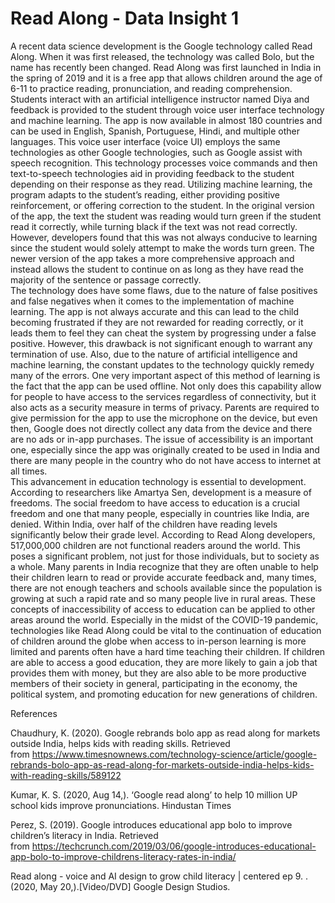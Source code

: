 # Read Along - Data Insight 1

A recent data science development is the Google technology called Read Along.  When it was first released, the technology was called Bolo, but the name has recently been changed.  Read Along was first launched in India in the spring of 2019 and it is a free app that allows children around the age of 6-11 to practice reading, pronunciation, and reading comprehension.  Students interact with an artificial intelligence instructor named Diya and feedback is provided to the student through voice user interface technology and machine learning.  The app is now available in almost 180 countries and can be used in English, Spanish, Portuguese, Hindi, and multiple other languages.
This voice user interface (voice UI) employs the same technologies as other Google technologies, such as Google assist with speech recognition.  This technology processes voice commands and then text-to-speech technologies aid in providing feedback to the student depending on their response as they read.  Utilizing machine learning, the program adapts to the student’s reading, either providing positive reinforcement, or offering correction to the student.  In the original version of the app, the text the student was reading would turn green if the student read it correctly, while turning black if the text was not read correctly.  However, developers found that this was not always conducive to learning since the student would solely attempt to make the words turn green.  The newer version of the app takes a more comprehensive approach and instead allows the student to continue on as long as they have read the majority of the sentence or passage correctly.  
The technology does have some flaws, due to the nature of false positives and false negatives when it comes to the implementation of machine learning.  The app is not always accurate and this can lead to the child becoming frustrated if they are not rewarded for reading correctly, or it leads them to feel they can cheat the system by progressing under a false positive.  However, this drawback is not significant enough to warrant any termination of use.  Also, due to the nature of artificial intelligence and machine learning, the constant updates to the technology quickly remedy many of the errors.
One very important aspect of this method of learning is the fact that the app can be used offline.  Not only does this capability allow for people to have access to the services regardless of connectivity, but it also acts as a security measure in terms of privacy.  Parents are required to give permission for the app to use the microphone on the device, but even then, Google does not directly collect any data from the device and there are no ads or in-app purchases.  The issue of accessibility is an important one, especially since the app was originally created to be used in India and there are many people in the country who do not have access to internet at all times.  
This advancement in education technology is essential to development.  According to researchers like Amartya Sen, development is a measure of freedoms.  The social freedom to have access to education is a crucial freedom and one that many people, especially in countries like India, are denied.  Within India, over half of the children have reading levels significantly below their grade level.  According to Read Along developers, 517,000,000 children are not functional readers around the world.  This poses a significant problem, not just for those individuals, but to society as a whole.  Many parents in India recognize that they are often unable to help their children learn to read or provide accurate feedback and, many times, there are not enough teachers and schools available since the population is growing at such a rapid rate and so many people live in rural areas.  These concepts of inaccessibility of access to education can be applied to other areas around the world.  Especially in the midst of the COVID-19 pandemic, technologies like Read Along could be vital to the continuation of education of children around the globe when access to in-person learning is more limited and parents often have a hard time teaching their children.  If children are able to access a good education, they are more likely to gain a job that provides them with money, but they are also able to be more productive members of their society in general, participating in the economy, the political system, and promoting education for new generations of children.


References

Chaudhury, K. (2020). Google rebrands bolo app as read along for markets outside India, helps kids with reading skills. Retrieved from https://www.timesnownews.com/technology-science/article/google-rebrands-bolo-app-as-read-along-for-markets-outside-india-helps-kids-with-reading-skills/589122

Kumar, K. S. (2020, Aug 14,). ‘Google read along’ to help 10 million UP school kids improve pronunciations. Hindustan Times

Perez, S. (2019). Google introduces educational app bolo to improve children’s literacy in India. Retrieved from https://techcrunch.com/2019/03/06/google-introduces-educational-app-bolo-to-improve-childrens-literacy-rates-in-india/

Read along - voice and AI design to grow child literacy | centered ep 9. . (2020, May 20,).[Video/DVD] Google Design Studios.

